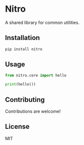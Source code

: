 # Nitro

A shared library for common utilities.

## Installation

```bash
pip install nitro
```

## Usage

```python
from nitro.core import hello

print(hello())
```

## Contributing

Contributions are welcome!

## License

MIT
